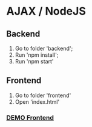 # AJAX / NodeJS

## Backend

1. Go to folder 'backend';
2. Run 'npm install';
3. Run 'npm start'

## Frontend

1. Go to folder 'frontend'
2. Open 'index.html'

### [DEMO Frontend](https://johnsteck9.github.io/SoftServe-WebUI-Club/js/AJAX-NodeJS/frontend/index.html)
